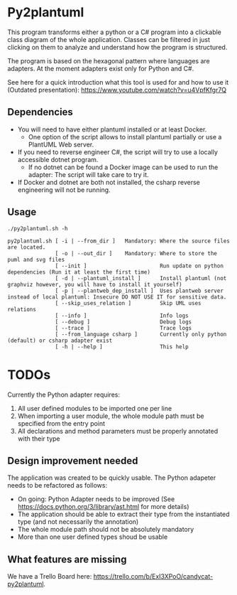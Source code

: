 # Py2plantuml
This program transforms either a python or a C# program into a clickable class diagram of the whole application.
Classes can be filtered in just clicking on them to analyze and understand how the program is structured.

The program is based on the hexagonal pattern where languages are adapters. 
At the moment adapters exist only for Python and C#.

See here for a quick introduction what this tool is used for and how to use it (Outdated presentation): https://www.youtube.com/watch?v=u4VpfKfgr7Q 


## Dependencies
* You will need to have either plantuml installed or at least Docker.
  * One option of the script allows to install plantuml partially or use a PlantUML Web server.
* If you need to reverse engineer C#, the script will try to use a locally accessible dotnet program. 
  * If no dotnet can be found a Docker image can be used to run the adapter: The script will take care to try it. 
* If Docker and dotnet are both not installed, the csharp reverse engineering will not be running. 

## Usage
```
./py2plantuml.sh -h

py2plantuml.sh [ -i | --from_dir ]   Mandatory: Where the source files are located.
               [ -o | --out_dir ]    Mandatory: Where to store the puml and svg files
               [ --init ]                       Run update on python dependencies (Run it at least the first time)
               [ -d | --plantuml_install ]      Install plantuml (not graphviz however, you will have to install it yourself)
               [ -p | --plantweb_dep_install ]  Uses plantweb server instead of local plantuml: Insecure DO NOT USE IT for sensitive data.
               [ --skip_uses_relation ]         Skip UML uses relations
               [ --info ]                       Info logs
               [ --debug ]                      Debug logs
               [ --trace ]                      Trace logs
               [ --from_language csharp ]       Currently only python (default) or csharp adapter exist
               [ -h | --help ]                  This help
```
# TODOs

Currently the Python adapter requires:
1. All user defined modules to be imported one per line
2. When importing a user module, the whole module path must be specified from the entry point
3. All declarations and method parameters must be properly annotated with their type

## Design improvement needed
The application was created to be quickly usable. The Python adapeter needs to be refactored as follows:
  * On going: Python Adapter needs to be improved (See https://docs.python.org/3/library/ast.html for more details)
  * The application should be able to extract their type from the instantiated type (and not necessarily the annotation)
  * The whole module path should not be absolutely mandatory
  * More than one user defined types shoud be usable
  

## What features are missing
  We have a Trello Board here: https://trello.com/b/ExI3XPoO/candycat-py2plantuml.


